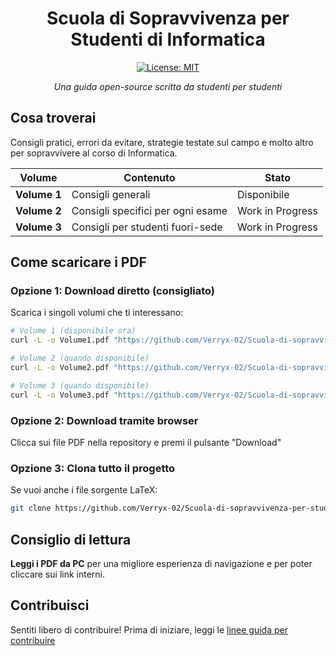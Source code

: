 <div align="center">

# Scuola di Sopravvivenza per Studenti di Informatica

[![License: MIT](https://img.shields.io/badge/License-MIT-yellow.svg)](LICENSE)

_Una guida open-source scritta da studenti per studenti_

</div>

## Cosa troverai

Consigli pratici, errori da evitare, strategie testate sul campo e molto altro per sopravvivere al corso di Informatica.

|Volume|Contenuto|Stato|
|---|---|---|
|**Volume 1**|Consigli generali| Disponibile|
|**Volume 2**|Consigli specifici per ogni esame| Work in Progress|
|**Volume 3**|Consigli per studenti fuori-sede| Work in Progress|

## Come scaricare i PDF

### Opzione 1: Download diretto (consigliato)

Scarica i singoli volumi che ti interessano:

```bash
# Volume 1 (disponibile ora)
curl -L -o Volume1.pdf "https://github.com/Verryx-02/Scuola-di-sopravvivenza-per-studenti-di-Informatica/raw/main/Volume1.pdf"

# Volume 2 (quando disponibile)
curl -L -o Volume2.pdf "https://github.com/Verryx-02/Scuola-di-sopravvivenza-per-studenti-di-Informatica/raw/main/Volume2.pdf"

# Volume 3 (quando disponibile)  
curl -L -o Volume3.pdf "https://github.com/Verryx-02/Scuola-di-sopravvivenza-per-studenti-di-Informatica/raw/main/Volume3.pdf"
```

### Opzione 2: Download tramite browser

Clicca sui file PDF nella repository e premi il pulsante "Download"  

### Opzione 3: Clona tutto il progetto

Se vuoi anche i file sorgente LaTeX:

```bash
git clone https://github.com/Verryx-02/Scuola-di-sopravvivenza-per-studenti-di-Informatica.git
```

## Consiglio di lettura

**Leggi i PDF da PC** per una migliore esperienza di navigazione e per poter cliccare sui link interni.

## Contribuisci

Sentiti libero di contribuire! Prima di iniziare, leggi le [linee guida per contribuire](https://github.com/Verryx-02/Scuola-di-sopravvivenza-per-studenti-di-Informatica/blob/main/CONTRIBUTING.md)